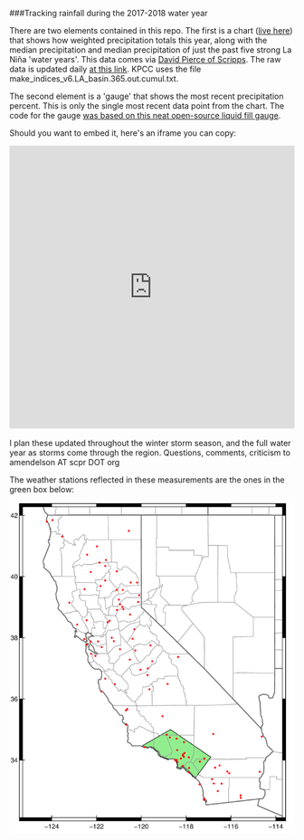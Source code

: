 ###Tracking rainfall during the 2017-2018 water year

There are two elements contained in this repo. The first is a chart ([live here](https://projects.scpr.org/charts/rainfall-2018/)) that shows how weighted precipitation totals this year, along with the median precipitation and median precipitation of just the past five strong La Niña 'water years'. This data comes via [David Pierce of Scripps](http://cirrus.ucsd.edu/~pierce/sdprecip/). The raw data is updated daily [at this link](http://cirrus.ucsd.edu/~pierce/kpbs/). KPCC uses the file make_indices_v6.LA_basin.365.out.cumul.txt.

The second element is a 'gauge' that shows the most recent precipitation percent. This is only the single most recent data point from the chart. The code for the gauge [was based on this neat open-source liquid fill gauge](http://bl.ocks.org/brattonc/5e5ce9beee483220e2f6).

Should you want to embed it, here's an iframe you can copy:

<iframe frameborder = 0 height = 500 width = 100% src="https://projects.scpr.org/charts/rainfall-2018/gauge/"></iframe>

I plan these updated throughout the winter storm season, and the full water year as storms come through the region. Questions, comments, criticism to amendelson AT scpr DOT org

The weather stations reflected in these measurements are the ones in the green box below:

![](socal_weather_stations.png)
